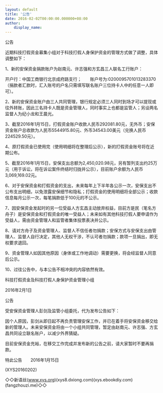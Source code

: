 ```yaml
---
layout: default
title: '公告'
date: 2016-02-02T00:00:00.000000+08:00
author:
    display_name: 
---
```


公告

近期科技打假资金募集小组对于科技打假人身保护资金的管理方式做了调整，具体调整如下：

1、新的安保资金捐款账户为赵南元、许志强和方玄昌三人联名工行账户：

开户行：中国工商银行北京成府路支行；　　账户号为:0200095701013283370（捐款者汇款时，汇入账号的户名只需填写联名账户三位持卡人中的任意一人即可）。

2、新的安保资金账户由三人共同管理，银行规定必须三人同时到场才可以提现或往外转账，因此三名持卡人既是资金管理人，同时事实上也都是监管人；另设两名监督人为纪小龙和王晨光。

3、截至2016年1月15日，打假资金账户收款人民币292081.80元，无外币；安保资金账户总收款为人民币5544915.80元、外币34543.00美元（兑换人民币224529.50元）。

4、原打假资金已使用完（使用明细将在整理后公示），新的打假资金账号将在近期公布。

5、截至2016年1月15日，安保支出总额为2,450,020.98元，另有暂列支出约25万元（用于诉讼，将在诉讼案件终结时归拢并公示），目前账户余额为人民币3,069,169.02元。

6、对于安保资金和打假资金的支出，未来每年上下半年各公示一次，安保支出不公布支出明细，以免泄露安保细节和隐私；打假资金的使用明细将全部公示；收款信息每月公示一次，每笔捐款低于100元的不公示。

7、因安保资金发起时的另一位受益人方玄昌主动放弃权益，目前方是民（笔名方舟子）是安保资金和打假资金的唯一受益人；未来如有其他科技打假人要申请作为受益人，需由资金管理人和监管者集体投票表决并公示。

8、请对方舟子及资金管理人、监督人不信任者勿捐款；安保方式与安保支出由管理人、监督人自行决定，其他人无权干涉，不认可者勿捐款；款项一旦捐出，即无权要求退回。

9、资金管理人如因其他原因（身体或工作地调动）需要更换，将会经监督人同意后公示。

10、过往公告中，与本公告不相冲突的内容依然有效。

科技打假资金及科技打假人身保护资金管理小组

2016年2月1日

公告

受安保资金管理人彭剑及监管小组委托，代为发布公告如下：

因个人原因，彭剑从即日起不再负责管理安保工作，并已在着手将安保资金移交给新的管理人。未来安保资金将由一个小组共同管理，暂定由赵南元、许志强、方玄昌共同设立联名账户，以减少外界猜疑。

目前安保资金充裕，在移交工作完成并发布新的公告之前，请大家暂时不要再捐款。

特此公告　　2016年1月15日

(XYS20160202)

◇◇新语丝(www.xys.org)(xys8.dxiong.com)(xys.ebookdiy.com)(fangzhouzi.me)◇◇

